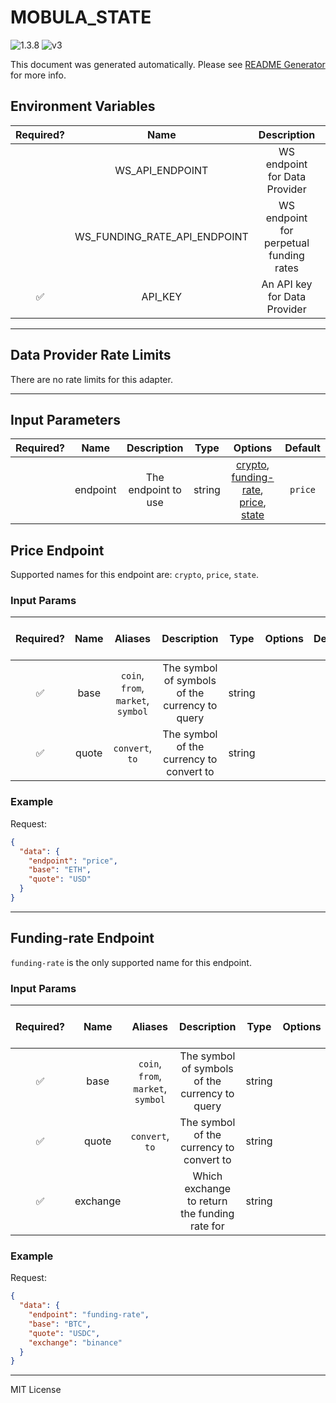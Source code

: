 # MOBULA_STATE

![1.3.8](https://img.shields.io/github/package-json/v/smartcontractkit/external-adapters-js?filename=packages/sources/mobula-state/package.json) ![v3](https://img.shields.io/badge/framework%20version-v3-blueviolet)

This document was generated automatically. Please see [README Generator](../../scripts#readme-generator) for more info.

## Environment Variables

| Required? |             Name             |               Description               |  Type  | Options |              Default              |
| :-------: | :--------------------------: | :-------------------------------------: | :----: | :-----: | :-------------------------------: |
|           |       WS_API_ENDPOINT        |      WS endpoint for Data Provider      | string |         | `wss://production-feed.mobula.io` |
|           | WS_FUNDING_RATE_API_ENDPOINT | WS endpoint for perpetual funding rates | string |         |   `wss://funding-api.mobula.io`   |
|    ✅     |           API_KEY            |      An API key for Data Provider       | string |         |                                   |

---

## Data Provider Rate Limits

There are no rate limits for this adapter.

---

## Input Parameters

| Required? |   Name   |     Description     |  Type  |                                                        Options                                                        | Default |
| :-------: | :------: | :-----------------: | :----: | :-------------------------------------------------------------------------------------------------------------------: | :-----: |
|           | endpoint | The endpoint to use | string | [crypto](#price-endpoint), [funding-rate](#funding-rate-endpoint), [price](#price-endpoint), [state](#price-endpoint) | `price` |

## Price Endpoint

Supported names for this endpoint are: `crypto`, `price`, `state`.

### Input Params

| Required? | Name  |              Aliases               |                  Description                   |  Type  | Options | Default | Depends On | Not Valid With |
| :-------: | :---: | :--------------------------------: | :--------------------------------------------: | :----: | :-----: | :-----: | :--------: | :------------: |
|    ✅     | base  | `coin`, `from`, `market`, `symbol` | The symbol of symbols of the currency to query | string |         |         |            |                |
|    ✅     | quote |          `convert`, `to`           |    The symbol of the currency to convert to    | string |         |         |            |                |

### Example

Request:

```json
{
  "data": {
    "endpoint": "price",
    "base": "ETH",
    "quote": "USD"
  }
}
```

---

## Funding-rate Endpoint

`funding-rate` is the only supported name for this endpoint.

### Input Params

| Required? |   Name   |              Aliases               |                  Description                   |  Type  | Options | Default | Depends On | Not Valid With |
| :-------: | :------: | :--------------------------------: | :--------------------------------------------: | :----: | :-----: | :-----: | :--------: | :------------: |
|    ✅     |   base   | `coin`, `from`, `market`, `symbol` | The symbol of symbols of the currency to query | string |         |         |            |                |
|    ✅     |  quote   |          `convert`, `to`           |    The symbol of the currency to convert to    | string |         |         |            |                |
|    ✅     | exchange |                                    | Which exchange to return the funding rate for  | string |         |         |            |                |

### Example

Request:

```json
{
  "data": {
    "endpoint": "funding-rate",
    "base": "BTC",
    "quote": "USDC",
    "exchange": "binance"
  }
}
```

---

MIT License
